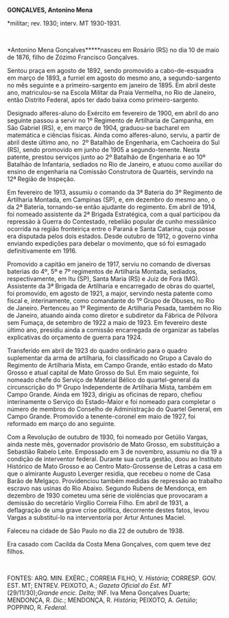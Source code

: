 **GONÇALVES, Antonino Mena**

\*militar; rev. 1930; interv. MT 1930-1931.

 

*Antonino Mena Gonçalves*****nasceu em Rosário (RS) no dia 10 de maio de
1876, filho de Zózimo Francisco Gonçalves.

Sentou praça em agosto de 1892, sendo promovido a cabo-de-esquadra em
março de 1893, a furriel em agosto do mesmo ano, a segundo-sargento no
mês seguinte e a primeiro-sargento em janeiro de 1895. Em abril deste
ano, matriculou-se na Escola Militar da Praia Vermelha, no Rio de
Janeiro, então Distrito Federal, após ter dado baixa como
primeiro-sargento.

Designado alferes-aluno do Exército em fevereiro de 1900, em abril do
ano seguinte passou a servir no 1º Regimento de Artilharia de Campanha,
em São Gabriel (RS), e, em março de 1904, graduou-se bacharel em
matemática e ciências físicas. Ainda como alferes-aluno, serviu, a
partir de abril deste último ano, no  2º Batalhão de Engenharia, em
Cachoeira do Sul (RS), sendo promovido em junho de 1905 a
segundo-tenente. Nesta patente, prestou serviços junto ao 2º Batalhão de
Engenharia e ao 10º Batalhão de Infantaria, sediados no Rio de Janeiro,
e atuou como auxiliar do ensino de engenharia na Comissão Construtora de
Quartéis, servindo na 12ª Região de Inspeção.

Em fevereiro de 1913, assumiu o comando da 3ª Bateria do 3º Regimento de
Artilharia Montada, em Campinas (SP), e, em dezembro do mesmo ano, o da
2ª Bateria, tornando-se então ajudante do regimento. Em abril de 1914,
foi nomeado assistente da 2ª Brigada Estratégica, com a qual participou
da repressão à Guerra do Contestado, rebelião popular de cunho
messiânico ocorrida na região fronteiriça entre o Paraná e Santa
Catarina, cuja posse era disputada pelos dois estados. Desde outubro de
1912, o governo vinha enviando expedições para debelar o movimento, que
só foi esmagado definitivamente em 1916.

Promovido a capitão em janeiro de 1917, serviu no comando de diversas
baterias do 4º, 5º e 7º regimentos de Artilharia Montada, sediados,
respectivamente, em Itu (SP), Santa Maria (RS) e Juiz de Fora (MG).
Assistente da 3ª Brigada de Artilharia e encarregado de obras do
quartel, foi promovido, em agosto de 1921, a major, servindo nesta
patente como fiscal e, interinamente, como comandante do 1º Grupo de
Obuses, no Rio de Janeiro. Pertenceu ao 1º Regimento de Artilharia
Pesada, também no Rio de Janeiro, atuando ainda como diretor e
subdiretor da Fábrica de Pólvora sem Fumaça, de setembro de 1922 a maio
de 1923. Em fevereiro deste último ano, presidiu ainda a comissão
encarregada de organizar as tabelas explicativas do orçamento de guerra
para 1924.

Transferido em abril de 1923 do quadro ordinário para o quadro
suplementar da arma de artilharia, foi classificado no Grupo a Cavalo do
Regimento de Artilharia Mista, em Campo Grande, então estado do Mato
Grosso e atual capital de Mato Grosso do Sul. Em maio seguinte, foi
nomeado chefe do Serviço de Material Bélico do quartel-general da
circunscrição do 1º Grupo Independente de Artilharia Mista, também em
Campo Grande. Ainda em 1923, dirigiu as oficinas de reparo, chefiou
interinamente o Serviço do Estado-Maior e foi nomeado para completar o
número de membros do Conselho de Administração do Quartel General, em
Campo Grande. Promovido a tenente-coronel em maio de 1927, foi reformado
em março do ano seguinte.

Com a Revolução de outubro de 1930, foi nomeado por Getúlio Vargas,
ainda neste mês, governador provisório de Mato Grosso, em substituição a
Sebastião Rabelo Leite. Empossado em 3 de novembro, assumiu no dia 19 a
condição de interventor federal. Durante sua curta gestão, doou ao
Instituto Histórico de Mato Grosso e ao Centro Mato-Grossense de Letras
a casa em que o almirante Augusto Leverger residia, que recebeu o nome
de Casa Barão de Melgaço. Providenciou também medidas de repressão ao
trabalho escravo nas usinas do Rio Abaixo. Segundo Rubens de Mendonça,
em dezembro de 1930 cometeu uma série de violências que provocaram a
demissão do secretário Virgílio Correia Filho. Em abril de 1931, a
deflagração de uma grave crise política, decorrente destes fatos, levou
Vargas a substituí-lo na interventoria por Artur Antunes Maciel.

Faleceu na cidade de São Paulo no dia 22 de outubro de 1938.

Era casado com Cacilda da Costa Mena Gonçalves, com quem teve dez
filhos.

 

FONTES: ARQ. MIN. EXÉRC.; CORREIA FILHO, V. *História*; CORRESP. GOV.
EST. MT; ENTREV. PEIXOTO, A.; *Gazeta Oficial* *do Est. MT*
(29/11/30);*Grande encic. Delta*; INF. Iva Mena Gonçalves Duarte;
MENDONÇA, R. *Dic.*; MENDONÇA, R. *História*; PEIXOTO, A. *Getúlio*;
POPPINO, R. *Federal*.

 

 

